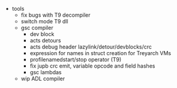 - tools
  - fix bugs with T9 decompiler
  - switch mode T9 dll
  - gsc compiler 
	- dev block
	- acts detours
	- acts debug header lazylink/detour/devblocks/crc
	- expression for names in struct creation for Treyarch VMs
	- profilenamedstart/stop operator (T9)
	- fix jupb crc emit, variable opcode and field hashes
	- gsc lambdas
  - wip ADL compiler